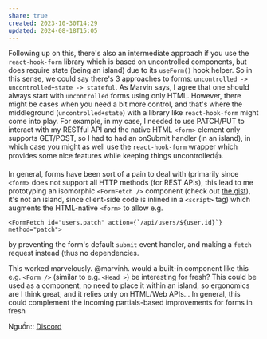 ```yaml
---
share: true
created: 2023-10-30T14:29
updated: 2024-08-18T15:05
---
```

Following up on this, there's also an intermediate approach if you use the `react-hook-form` library which is based on uncontrolled components, but does require state (being an island) due to its `useForm()` hook helper. So in this sense, we could say there's 3 approaches to forms: `uncontrolled -> uncontrolled+state -> stateful`. As Marvin says, I agree that one should always start with `uncontrolled` forms using only HTML. However, there might be cases when you need a bit more control, and that's where the middleground (`uncontrolled+state`) with a library like `react-hook-form` might come into play. For example, in my case, I needed to use PATCH/PUT to interact with my RESTful API and the native HTML `<form>` element only supports GET/POST, so I had to had an onSubmit handler (in an island), in which case you might as well use the `react-hook-form` wrapper which provides some nice features while keeping things uncontrolled👍.

In general, forms have been sort of a pain to deal with (primarily since `<form>` does not support all HTTP methods (for REST APIs), this lead to me prototyping an isomorphic `<FormFetch />` component (check out [the gist](https://gist.github.com/miguelrk/d3ffc311627586d3459fcc75fd7512e7 "the gist
(https://gist.github.com/miguelrk/d3ffc311627586d3459fcc75fd7512e7)")), it's not an island, since client-side code is inlined in a `<script>` tag) which augments the HTML-native `<form>` to allow e.g.

```tsx
<FormFetch id="users.patch" action={`/api/users/${user.id}`} method="patch">
```

by preventing the form's default `submit` event handler, and making a `fetch` request instead (thus no dependencies. 

This worked marvelously. @marvinh. would a built-in component like this e.g. `<Form />` (similar to e.g. `<Head >`) be interesting for fresh? This could be used as a component, no need to place it within an island, so ergonomics are I think great, and it relies only on HTML/Web APIs... In general, this could complement the incoming partials-based improvements for forms in fresh

Nguồn:: [Discord](https://discord.com/channels/684898665143206084/991511118524715139/1227505709391024198)